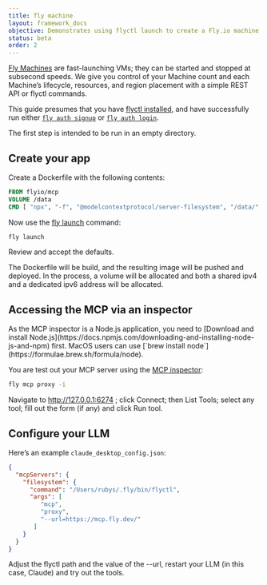 ```yaml
---
title: fly machine
layout: framework_docs
objective: Demonstrates using flyctl launch to create a Fly.io machine that runs an MCP server remotely.
status: beta
order: 2
---
```


[Fly Machines](https://fly.io/docs/machines/) are fast-launching VMs; they can be started and stopped at subsecond speeds. We give you control of your Machine count and each Machine’s lifecycle, resources, and region placement with a simple REST API or flyctl commands.

This guide presumes that you have [flyctl installed](https://fly.io/docs/flyctl/install/), and have successfully run either
[`fly auth signup`](https://fly.io/docs/flyctl/auth-signup/) or [`fly auth login`](https://fly.io/docs/flyctl/auth-login/).

The first step is intended to be run in an empty directory.

## Create your app

Create a Dockerfile with the following contents:

```dockerfile
FROM flyio/mcp
VOLUME /data
CMD [ "npx", "-f", "@modelcontextprotocol/server-filesystem", "/data/" ]
```

Now use the [fly launch](https://fly.io/docs/flyctl/launch/) command:

```sh
fly launch
```

Review and accept the defaults.

The Dockerfile will be build, and the resulting image will be pushed and deployed.  In the process, a volume will be allocated and both a shared ipv4 and a dedicated ipv6 address will be allocated.

## Accessing the MCP via an inspector

<div class="important">
  As the MCP inspector is a Node.js application, you need to [Download and install Node.js](https://docs.npmjs.com/downloading-and-installing-node-js-and-npm) first. MacOS users can use [`brew install node`](https://formulae.brew.sh/formula/node).
</div>

You are test out your MCP server using the [MCP inspector](https://modelcontextprotocol.io/docs/tools/inspector):

```sh
fly mcp proxy -i
```

Navigate to http://127.0.0.1:6274 ; click Connect; then List Tools; select any tool; fill out the form (if any) and click Run tool.

## Configure your LLM

Here’s an example `claude_desktop_config.json`:

```json
{
  "mcpServers": {
    "filesystem": {
      "command": "/Users/rubys/.fly/bin/flyctl",
      "args": [
         "mcp",
         "proxy",
         "--url=https://mcp.fly.dev/"
       ]
    }
  }
}
```

Adjust the flyctl path and the value of the --url, restart your LLM (in this case, Claude) and try out the tools.
